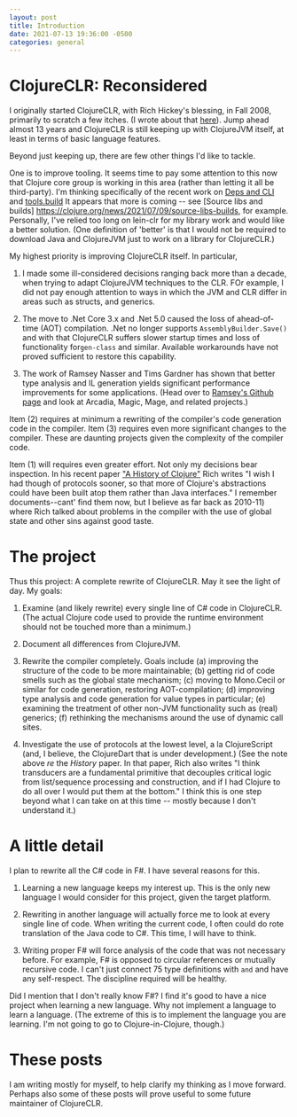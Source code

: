 ```yaml
---
layout: post
title: Introduction
date: 2021-07-13 19:36:00 -0500
categories: general
---
```


# ClojureCLR: Reconsidered

I originally started ClojureCLR, with Rich Hickey's blessing, in Fall 2008, primarily to scratch a few itches.  (I wrote about that [here](https://rationalx.blogspot.com/2011/11/clojureclr-genesis.html)).  Jump ahead almost 13 years and ClojureCLR is still keeping up with ClojureJVM itself, at least in terms of basic language features.

Beyond just keeping up, there are few other things I'd like to tackle.

One is to improve tooling.  It seems time to pay some attention to this now that Clojure core group is working in this area (rather than letting it all be third-party).  I'm thinking specifically of the recent work on  [Deps and CLI](https://clojure.org/reference/deps_and_cli) and [tools.build](https://clojure.org/guides/tools_build)  It appears that more is coming -- see [Source libs and builds] https://clojure.org/news/2021/07/09/source-libs-builds, for example.  Personally, I've relied too long on lein-clr for my library work and would like a better solution.  (One definition of 'better' is that I would not be required to download Java and ClojureJVM just to work on a library for ClojureCLR.)

My highest priority is improving ClojureCLR itself.  In particular,

1. I made some ill-considered decisions ranging back more than a decade, when trying to adapt ClojureJVM techniques to the CLR. FOr example, I did not pay enough attention to ways in which the JVM and CLR differ in areas such as structs, and generics.

2.  The move to .Net Core 3.x and .Net 5.0 caused the loss of ahead-of-time (AOT) compilation. .Net no longer supports `AssemblyBuilder.Save()` and with that ClojureCLR suffers slower startup times and loss of functionality for`gen-class` and similar. Available workarounds have not proved sufficient to restore this capability.

3. The work of Ramsey Nasser and Tims Gardner has shown that better type analysis and IL generation yields significant performance improvements for some applications.  (Head over to [Ramsey's Github page](https://github.com/nasser) and look at Arcadia, Magic, Mage, and related projects.)

Item (2) requires at minimum a rewriting of the compiler's code generation code in the compiler. Item (3) requires even more significant changes to the compiler.  These are daunting projects given the complexity of the compiler code.

Item (1) will requires even greater effort.  Not only my decisions bear inspection. In his recent paper ["A History of Clojure"](https://download.clojure.org/papers/clojure-hopl-iv-final.pdf) Rich writes "I wish I had though of protocols sooner, so that more of Clojure's abstractions could have been built atop them rather than Java interfaces."  I remember documents--cant' find them now, but I believe as far back as 2010-11) where Rich talked about problems in the compiler with the use of global state and other sins against good taste.

# The project

Thus this project: A complete rewrite of ClojureCLR.  May it see the light of day.  My goals:

1.  Examine (and likely rewrite) every single line of C# code in ClojureCLR.  (The actual Clojure code used to provide the runtime environment should not be touched more than a minimum.)

2. Document all differences from ClojureJVM.

3. Rewrite the compiler completely.  Goals include (a) improving the structure of the code to be more maintainable; (b) getting rid of code smells such as the global state mechanism; (c) moving to Mono.Cecil or similar for code generation, restoring AOT-compilation; (d) improving type analysis and code generation for value types in particular; (e) examining the treatment of other non-JVM functionality such as (real) generics; (f) rethinking the mechanisms around the use of dynamic call sites.

4.  Investigate the use of protocols at the lowest level, a la ClojureScript (and, I believe, the ClojureDart that is under development.)  (See the note above _re_ the _History_ paper.  In that paper, Rich also writes "I think transducers are a fundamental primitive that decouples critical logic from list/sequence processing and construction, and if I had Clojure to do all over I would put them at the bottom."  I think this is one step beyond what I can take on at this time -- mostly because I don't understand it.)


# A little detail

I plan to rewrite all the C# code in F#.  I have several reasons for this.

1. Learning a new language keeps my interest up.  This is the only new language I would consider for this project, given the target platform.

2. Rewriting in another language will actually force me to look at every single line of code.  When writing the current code, I often could do rote translation of the Java code to C#. This time, I will have to think.

3. Writing proper F# will force analysis of the code that was not necessary before.  For example, F# is opposed to circular references or mutually recursive code.  I can't just connect 75 type definitions with `and` and have any self-respect.   The discipline required will be healthy.

Did I mention that I don't really know F#?  I find it's good to have a nice project when learning a new language.  Why not implement a language to learn a language.  (The extreme of this is to implement the language you are learning.  I'm not going to go to Clojure-in-Clojure, though.)

# These posts

I am writing mostly for myself, to help clarify my thinking as I move forward. Perhaps also some of these posts will prove useful to some future maintainer of ClojureCLR.

